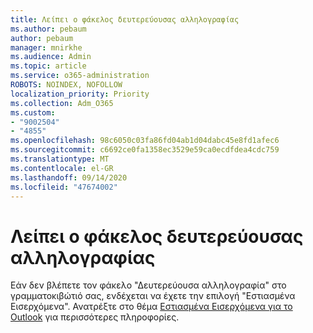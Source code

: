 ```yaml
---
title: Λείπει ο φάκελος δευτερεύουσας αλληλογραφίας
ms.author: pebaum
author: pebaum
manager: mnirkhe
ms.audience: Admin
ms.topic: article
ms.service: o365-administration
ROBOTS: NOINDEX, NOFOLLOW
localization_priority: Priority
ms.collection: Adm_O365
ms.custom:
- "9002504"
- "4855"
ms.openlocfilehash: 98c6050c03fa86fd04ab1d04dabc45e8fd1afec6
ms.sourcegitcommit: c6692ce0fa1358ec3529e59ca0ecdfdea4cdc759
ms.translationtype: MT
ms.contentlocale: el-GR
ms.lasthandoff: 09/14/2020
ms.locfileid: "47674002"
---
```

# <a name="missing-clutter-folder"></a>Λείπει ο φάκελος δευτερεύουσας αλληλογραφίας

Εάν δεν βλέπετε τον φάκελο "Δευτερεύουσα αλληλογραφία" στο γραμματοκιβώτιό σας, ενδέχεται να έχετε την επιλογή "Εστιασμένα Εισερχόμενα". Ανατρέξτε στο θέμα [Εστιασμένα Εισερχόμενα για το Outlook](https://support.office.com/article/focused-inbox-for-outlook-f445ad7f-02f4-4294-a82e-71d8964e3978) για περισσότερες πληροφορίες.

